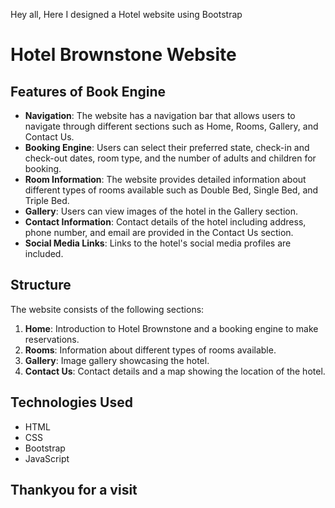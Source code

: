 Hey all, Here I designed a Hotel website using Bootstrap

# Hotel Brownstone Website

## Features of Book Engine

- **Navigation**: The website has a navigation bar that allows users to navigate through different sections such as Home, Rooms, Gallery, and Contact Us.
- **Booking Engine**: Users can select their preferred state, check-in and check-out dates, room type, and the number of adults and children for booking.
- **Room Information**: The website provides detailed information about different types of rooms available such as Double Bed, Single Bed, and Triple Bed.
- **Gallery**: Users can view images of the hotel in the Gallery section.
- **Contact Information**: Contact details of the hotel including address, phone number, and email are provided in the Contact Us section.
- **Social Media Links**: Links to the hotel's social media profiles are included.

## Structure

The website consists of the following sections:

1. **Home**: Introduction to Hotel Brownstone and a booking engine to make reservations.
2. **Rooms**: Information about different types of rooms available.
3. **Gallery**: Image gallery showcasing the hotel.
4. **Contact Us**: Contact details and a map showing the location of the hotel.


## Technologies Used

- HTML
- CSS
- Bootstrap
- JavaScript

## Thankyou for a visit
